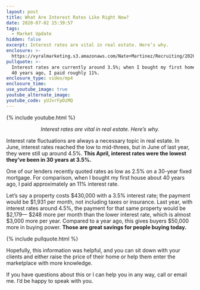 ```yaml
---
layout: post
title: What Are Interest Rates Like Right Now?
date: 2020-07-02 15:39:57
tags:
  - Market Update
hidden: false
excerpt: Interest rates are vital in real estate. Here’s why.
enclosure: >-
  https://vyralmarketing.s3.amazonaws.com/Nate+Martinez/Recruiting/2020/Nate+Martinez+Recruiting+Interest+Rates+2.mp4
pullquote: >-
  Interest rates are currently around 3.5%; when I bought my first home around
  40 years ago, I paid roughly 11%.
enclosure_type: video/mp4
enclosure_time:
use_youtube_image: true
youtube_alternate_image:
youtube_code: yUJvrFpOzMQ
---
```


{% include youtube.html %}

<p style="text-align: center;"><em>Interest rates are vital in real estate. Here’s why.</em></p>

Interest rate fluctuations are always a necessary topic in real estate. In June, interest rates reached the low to mid-threes, but in June of last year, they were still up around 4.5%. **This April, interest rates were the lowest they’ve been in 30 years at 3.5%.&nbsp;**

One of our lenders recently quoted rates as low as 2.5% on a 30-year fixed mortgage. For comparison, when I bought my first house about 40 years ago, I paid approximately an 11% interest rate.&nbsp;

Let’s say a property costs $430,000 with a 3.5% interest rate; the payment would be $1,931 per month, not including taxes or insurance. Last year, with interest rates around 4.5%, the payment for that same property would be $2,179— $248 more per month than the lower interest rate, which is almost $3,000 more per year. Compared to a year ago, this gives buyers $50,000 more in buying power. **Those are great savings for people buying today.**

{% include pullquote.html %}

Hopefully, this information was helpful, and you can sit down with your clients and either raise the price of their home or help them enter the marketplace with more knowledge.&nbsp;

If you have questions about this or I can help you in any way, call or email me. I’d be happy to speak with you.